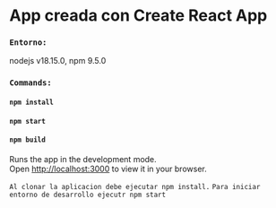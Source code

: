 # App creada con Create React App


### `Entorno:`
nodejs v18.15.0,
npm 9.5.0


### `Commands:`
#### `npm install`
#### `npm start`
#### `npm build`

Runs the app in the development mode.\
Open [http://localhost:3000](http://localhost:3000) to view it in your browser.

`Al clonar la aplicacion debe ejecutar npm install.`
`Para iniciar entorno de desarrollo ejecutr npm start`
